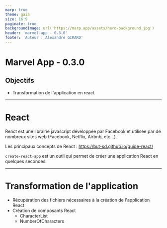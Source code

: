 ```yaml
---
marp: true
theme: gaia
size: 16:9
paginate: true
backgroundImage: url('https://marp.app/assets/hero-background.jpg')
header: 'marvel-app - 0.3.0'
footer: 'Auteur : Alexandre GIRARD'
---
```


# Marvel App - 0.3.0

## Objectifs

- Transformation de l'application en react

---

# React
React est une librairie javascript développée par Facebook et utilisée par de nombreux sites web (Facebook, Netflix, Airbnb, etc...).

Les principaux concepts de React : https://but-sd.github.io/guide-react/

`create-react-app` est un outil qui permet de créer une application React en quelques secondes.

---

# Transformation de l'application

  -  Récupération des fichiers nécessaires à la création de l'application React
  - Création de composants React
    - CharacterList
    - NumberOfCharacters
